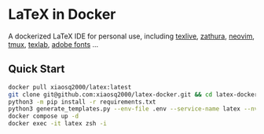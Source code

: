 # LaTeX in Docker

A dockerized LaTeX IDE for personal use, including [texlive](https://tug.org/texlive/), [zathura](https://pwmt.org/projects/zathura/), [neovim](https://neovim.io/), [tmux](https://github.com/tmux/tmux), [texlab](https://github.com/latex-lsp/texlab), [adobe fonts](https://github.com/adobe-fonts/) ...

## Quick Start

```sh
docker pull xiaosq2000/latex:latest
git clone git@github.com:xiaosq2000/latex-docker.git && cd latex-docker
python3 -m pip install -r requirements.txt
python3 generate_templates.py --env-file .env --service-name latex --nvidia --x11 --dbus --entrypoint
docker compose up -d 
docker exec -it latex zsh -i
```

<!--### 0. Requirements-->
<!---->
<!--[Docker Engine](https://docs.docker.com/engine/) and [Docker Compose](https://docs.docker.com/compose/)-->
<!---->
<!--### 1. Setup-->
<!---->
<!--#### 1.1 Run the setup script-->
<!---->
<!--```bash-->
<!--./setup.bash -h-->
<!--```-->
<!---->
<!--For a common user, get everything ready for the first time by executing-->
<!---->
<!--```bash-->
<!--sudo ./setup.bash --build --download_texlive --download_typefaces --extract_typefaces-->
<!--```-->
<!---->
<!--If using network proxy, modify related environment variables in setup.bash, and then-->
<!---->
<!--```bash-->
<!--sudo ./setup.bash --build --build_with_proxy --run_with_proxy --download_texlive --download_typefaces --extract_typefaces-->
<!--```-->
<!---->
<!--#### 1.2 Map your workspace-->
<!---->
<!--Modify the section `services.latex.volumes` in 'docker-compose.yml' to map your workspace directories in the host machine into the Docker container's file system.-->
<!---->
<!--### 2. Build & Run-->
<!---->
<!--```bash-->
<!--docker compose build && docker compose up -d-->
<!--```-->
<!---->
<!--### 3. Use it-->
<!---->
<!--```bash-->
<!--docker exec -it latex zsh-->
<!--```-->
